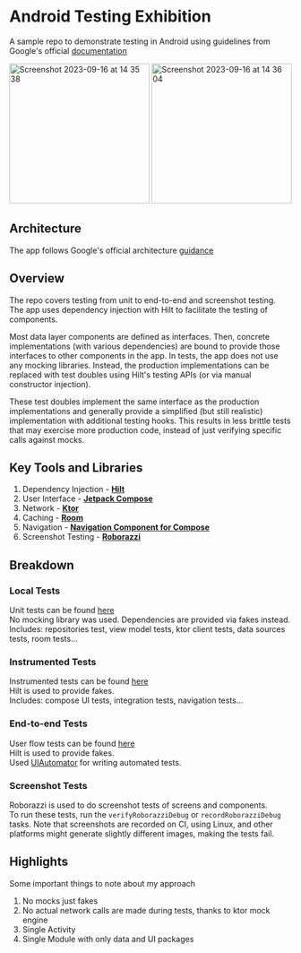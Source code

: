 # Android Testing Exhibition
A sample repo to demonstrate testing in Android using guidelines from Google's official [documentation](https://developer.android.com/training/testing)

<img width="250" alt="Screenshot 2023-09-16 at 14 35 38" src="https://github.com/jsonkile/test-in/assets/20788593/cb9b7583-2414-4262-8025-fceaeec3c447">
<img width="250" alt="Screenshot 2023-09-16 at 14 36 04" src="https://github.com/jsonkile/test-in/assets/20788593/fb3e8233-5b2d-48d8-afb1-2d2e884ae0c6">


## Architecture
The app follows Google's official architecture [guidance](https://developer.android.com/topic/architecture)

## Overview
The repo covers testing from unit to end-to-end and screenshot testing. 
The app uses dependency injection with Hilt to facilitate the testing of components.

Most data layer components are defined as interfaces. Then, concrete implementations (with various dependencies) are bound to provide those interfaces to other components in the app. In tests, the app does not use any mocking libraries. Instead, the production implementations can be replaced with test doubles using Hilt's testing APIs (or via manual constructor injection).

These test doubles implement the same interface as the production implementations and generally provide a simplified (but still realistic) implementation with additional testing hooks. This results in less brittle tests that may exercise more production code, instead of just verifying specific calls against mocks.

## Key Tools and Libraries 
1. Dependency Injection - **[Hilt](https://developer.android.com/training/dependency-injection/hilt-android)**
2. User Interface - **[Jetpack Compose](https://developer.android.com/jetpack/compose)**
3. Network - **[Ktor](https://ktor.io)**
4. Caching - **[Room](https://developer.android.com/training/data-storage/room)**
5. Navigation - **[Navigation Component for Compose](https://developer.android.com/jetpack/compose/navigation)**
6. Screenshot Testing - **[Roborazzi](https://github.com/takahirom/roborazzi)**

## Breakdown
### Local Tests
Unit tests can be found [here](https://github.com/jsonkile/test-in/tree/main/app/src/test/java/com/jsonkile/testin)  
No mocking library was used. Dependencies are provided via fakes instead.  
Includes: repositories test, view model tests, ktor client tests, data sources tests, room tests...

### Instrumented Tests
Instrumented tests can be found [here](https://github.com/jsonkile/test-in/tree/main/app/src/androidTest/java/com/jsonkile/testin)  
Hilt is used to provide fakes.  
Includes: compose UI tests, integration tests, navigation tests...

### End-to-end Tests
User flow tests can be found [here](https://github.com/jsonkile/test-in/tree/main/app/src/androidTest/java/com/jsonkile/testin/endtoend)  
Hilt is used to provide fakes.  
Used [UIAutomator](https://developer.android.com/training/testing/other-components/ui-automator) for writing automated tests.

### Screenshot Tests
Roborazzi is used to do screenshot tests of screens and components.  
To run these tests, run the `verifyRoborazziDebug` or `recordRoborazziDebug` tasks. Note that screenshots are recorded on CI, using Linux, and other platforms might generate slightly different images, making the tests fail.

## Highlights
Some important things to note about my approach 
1. No mocks just fakes
2. No actual network calls are made during tests, thanks to ktor mock engine
3. Single Activity
4. Single Module with only data and UI packages
